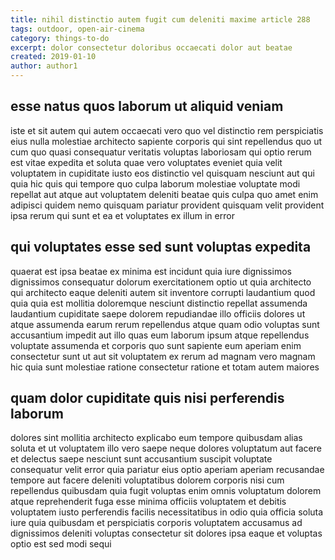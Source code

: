 ```yaml
---
title: nihil distinctio autem fugit cum deleniti maxime article 288
tags: outdoor, open-air-cinema
category: things-to-do
excerpt: dolor consectetur doloribus occaecati dolor aut beatae
created: 2019-01-10
author: author1
---
```


## esse natus quos laborum ut aliquid veniam

iste et sit autem qui autem occaecati vero quo vel distinctio rem perspiciatis eius nulla molestiae architecto sapiente corporis qui sint repellendus quo ut cum quo quasi consequatur veritatis voluptas laboriosam qui optio rerum est vitae expedita et soluta quae vero voluptates eveniet quia velit voluptatem in cupiditate iusto eos distinctio vel quisquam nesciunt aut qui quia hic quis qui tempore quo culpa laborum molestiae voluptate modi repellat aut atque aut voluptatem deleniti beatae quis culpa quo amet enim adipisci quidem nemo quisquam pariatur provident quisquam velit provident ipsa rerum qui sunt et ea et voluptates ex illum in error

## qui voluptates esse sed sunt voluptas expedita

quaerat est ipsa beatae ex minima est incidunt quia iure dignissimos dignissimos consequatur dolorum exercitationem optio ut quia architecto qui architecto eaque deleniti autem sit inventore corrupti laudantium quod quia quia est mollitia doloremque nesciunt distinctio repellat assumenda laudantium cupiditate saepe dolorem repudiandae illo officiis dolores ut atque assumenda earum rerum repellendus atque quam odio voluptas sunt accusantium impedit aut illo quas eum laborum ipsum atque repellendus voluptate assumenda et corporis quo sunt sapiente eum aperiam enim consectetur sunt ut aut sit voluptatem ex rerum ad magnam vero magnam hic quia sunt molestiae ratione consectetur ratione et totam autem maiores

## quam dolor cupiditate quis nisi perferendis laborum

dolores sint mollitia architecto explicabo eum tempore quibusdam alias soluta et ut voluptatem illo vero saepe neque dolores voluptatum aut facere et delectus saepe nesciunt sunt accusantium suscipit voluptate consequatur velit error quia pariatur eius optio aperiam aperiam recusandae tempore aut facere deleniti voluptatibus dolorem corporis nisi cum repellendus quibusdam quia fugit voluptas enim omnis voluptatum dolorem atque reprehenderit fuga esse minima officiis voluptatem et debitis voluptatem iusto perferendis facilis necessitatibus in odio quia officia soluta iure quia quibusdam et perspiciatis corporis voluptatem accusamus ad dignissimos deleniti voluptas consectetur sit dolores ipsa eaque et voluptas optio est sed modi sequi
